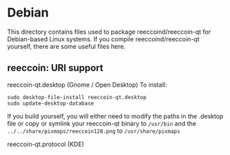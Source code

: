 
Debian
====================
This directory contains files used to package reeccoind/reeccoin-qt
for Debian-based Linux systems. If you compile reeccoind/reeccoin-qt yourself, there are some useful files here.

## reeccoin: URI support ##


reeccoin-qt.desktop  (Gnome / Open Desktop)
To install:

	sudo desktop-file-install reeccoin-qt.desktop
	sudo update-desktop-database

If you build yourself, you will either need to modify the paths in
the .desktop file or copy or symlink your reeccoin-qt binary to `/usr/bin`
and the `../../share/pixmaps/reeccoin128.png` to `/usr/share/pixmaps`

reeccoin-qt.protocol (KDE)

